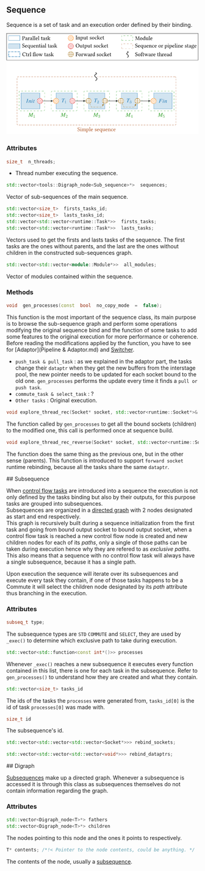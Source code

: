 <a name="Sequence"></a>
## Sequence


Sequence is  a set of task and an execution order defined by their binding.

![Image d'une sequence classique !](./assets/simple_sequence.svg)

### Attributes 
```cpp 
size_t  n_threads;
``` 
- Thread number executing the sequence.

```cpp
std::vector<tools::Digraph_node<Sub_sequence>*>  sequences;
```
Vector of sub-sequences of the main sequence.

```cpp
std::vector<size_t>  firsts_tasks_id;
std::vector<size_t>  lasts_tasks_id;
std::vector<std::vector<runtime::Task*>>  firsts_tasks;
std::vector<std::vector<runtime::Task*>>  lasts_tasks;
```
Vectors used to get the firsts and lasts tasks of the sequence. The first tasks are the ones without parents, and  the last are the ones without children in the constructed sub-sequences graph. 

```cpp
std::vector<std::vector<module::Module*>>  all_modules;
```
Vector of modules contained within the sequence. 


###  Methods

```cpp
void  gen_processes(const  bool  no_copy_mode  =  false);
```
This function is the most important of the sequence class, its main purpose is to browse the sub-sequence graph and perform some operations modifying the original sequence bind and the function of some tasks to add some features to the original execution for more performance or coherence. Before reading the modifications applied by the function, you have to see for  [Adaptor](Pipeline & Adaptor.md) and [Switcher](Switcher.md).

 - `push_task & pull_task` : as we explained in the adaptor part, the tasks change their `dataptr` when they get the new buffers from the interstage pool, the new pointer needs to be updated for each socket bound to the old one. `gen_processes` performs the update every time it finds a `pull or push task`.
 - `commute_task & select_task` : ?
 - `Other tasks` : Original execution.

```cpp
void explore_thread_rec(Socket* socket, std::vector<runtime::Socket*>& liste_fwd);
```
The function called by `gen_processes` to get all the bound sockets (children) to the modified one, this call is performed once at sequence build.

```cpp
void explore_thread_rec_reverse(Socket* socket, std::vector<runtime::Socket*>& liste_fwd)
```
The function does the same thing as the previous one, but in the other sense (parents). This function is introduced to support `forward socket` runtime rebinding, because all the tasks share the same `dataptr`.

<a name="Subsequence">
## Subsequence
</a>

When [control flow tasks](./Switcher.md) are introduced into a sequence the execution is not only defined by the tasks binding but also by their outputs, for this purpose tasks are grouped into subsequences.  
Subsequences are organized in a [directed graph](#Digraph) with 2 nodes designated as start and end respectively.  
This graph is recursively built during a sequence initialization from the first task and going from bound output socket to bound output socket, when a control flow task is reached a new control flow node is created and new children nodes for each of its *paths*, only a single of those paths can be taken during execution hence why they are refered to as *exclusive paths*. This also means that a sequence with no control flow task will always have a single subsequence, because it has a single path.

Upon execution the sequence will iterate over its subsequences and execute every task they contain, if one of those tasks happens to be a Commute it will select the children node designated by its *path* attribute thus branching in the execution.

### Attributes

```cpp
subseq_t type;
```
The subsequence types are `STD` `COMMUTE` and `SELECT`, they are used by `_exec()` to determine which exclusive path to take during execution.  
```cpp
std::vector<std::function<const int*()>> processes
```
Whenever `_exec()` reaches a new subsequence it executes every function contained in this list, there is one for each task in the subsequence. Refer to `gen_processes()` to understand how they are created and what they contain.  

```cpp
std::vector<size_t> tasks_id
```
The ids of the tasks the `processes` were generated from, `tasks_id[0]` is the id of task `processes[0]` was made with.  

```cpp
size_t id
```
The subsequence's id.  
```cpp
std::vector<std::vector<std::vector<Socket*>>> rebind_sockets;
```

```cpp
std::vector<std::vector<std::vector<void*>>> rebind_dataptrs;
```

<a name="Digraph">
## Digraph
</a>

[Subsequences](#Subsequence) make up a directed graph. Whenever a subsequence is accessed it is through this class as subsequences themselves do not contain information regarding the graph.

### Attributes

```cpp
std::vector<Digraph_node<T>*> fathers
std::vector<Digraph_node<T>*> children
```
The nodes pointing to this node and the ones it points to respectively.  

```cpp
T* contents; /*!< Pointer to the node contents, could be anything. */
```
The contents of the node, usually a [subsequence](#Subsequence).